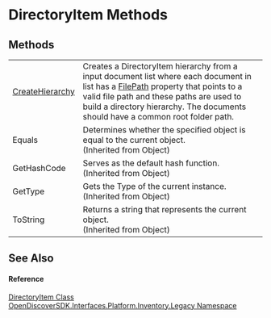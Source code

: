# DirectoryItem Methods




## Methods
<table>
<tr>
<td><a href="231ecf85-b7b5-ff90-6e49-e01a2fd24487">CreateHierarchy</a></td>
<td>Creates a DirectoryItem hierarchy from a input document list where each document in list has a <a href="da522ff9-84be-81b4-4898-37e38973e1d6">FilePath</a> property that points to a valid file path and these paths are used to build a directory hierarchy. The documents should have a common root folder path.</td></tr>
<tr>
<td>Equals</td>
<td>Determines whether the specified object is equal to the current object.<br />(Inherited from Object)</td></tr>
<tr>
<td>GetHashCode</td>
<td>Serves as the default hash function.<br />(Inherited from Object)</td></tr>
<tr>
<td>GetType</td>
<td>Gets the Type of the current instance.<br />(Inherited from Object)</td></tr>
<tr>
<td>ToString</td>
<td>Returns a string that represents the current object.<br />(Inherited from Object)</td></tr>
</table>

## See Also


#### Reference
<a href="03df6d9a-23ce-b644-19aa-f328dfaa8a81">DirectoryItem Class</a>  
<a href="1c770892-a5f4-0d92-a48f-ee1036830f05">OpenDiscoverSDK.Interfaces.Platform.Inventory.Legacy Namespace</a>  
